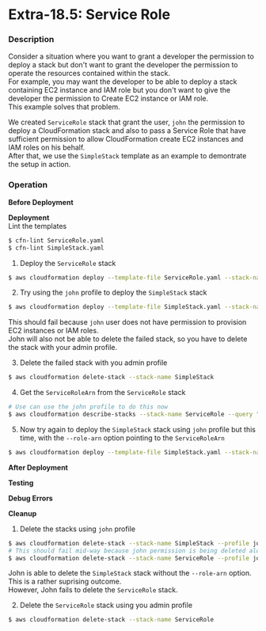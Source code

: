 # Extra-18.5: Service Role

### Description

Consider a situation where you want to grant a developer the permission to deploy a stack but don't want to grant the developer the permission to operate the resources contained within the stack.  
For example, you may want the developer to be able to deploy a stack containing EC2 instance and IAM role but you don't want to give the developer the permission to Create EC2 instance or IAM role.  
This example solves that problem.

We created `ServiceRole` stack that grant the user, `john` the permission to deploy a CloudFormation stack and also to pass a Service Role that have sufficient permission to allow CloudFormation create EC2 instances and IAM roles on his behalf.  
After that, we use the `SimpleStack` template as an example to demontrate the setup in action.

### Operation

**Before Deployment**

**Deployment**  
Lint the templates

```bash
$ cfn-lint ServiceRole.yaml
$ cfn-lint SimpleStack.yaml
```

1.  Deploy the `ServiceRole` stack

```bash
$ aws cloudformation deploy --template-file ServiceRole.yaml --stack-name ServiceRole  --capabilities CAPABILITY_IAM
```

2. Try using the `john` profile to deploy the `SimpleStack` stack

```bash
$ aws cloudformation deploy --template-file SimpleStack.yaml --stack-name SimpleStack  --capabilities CAPABILITY_IAM --profile john
```

This should fail because `john` user does not have permission to provision EC2 instances or IAM roles.  
John will also not be able to delete the failed stack, so you have to delete the stack with your admin profile.

3. Delete the failed stack with you admin profile

```bash
$ aws cloudformation delete-stack --stack-name SimpleStack
```

4. Get the `ServiceRoleArn` from the `ServiceRole` stack

```bash
# Use can use the john profile to do this now
$ aws cloudformation describe-stacks --stack-name ServiceRole --query "Stacks[0].Outputs" --no-cli-pager --profile john
```

5. Now try again to deploy the `SimpleStack` stack using `john` profile but this time, with the `--role-arn` option pointing to the `ServiceRoleArn`

```bash
$ aws cloudformation deploy --template-file SimpleStack.yaml --stack-name SimpleStack  --capabilities CAPABILITY_IAM --profile john --role-arn <service-role-arn>
```

**After Deployment**

**Testing**

**Debug Errors**

**Cleanup**

1. Delete the stacks using `john` profile

```bash
$ aws cloudformation delete-stack --stack-name SimpleStack --profile john
# This should fail mid-way because john permission is being deleted along the way
$ aws cloudformation delete-stack --stack-name ServiceRole --profile john
```

John is able to delete the `SimpleStack` stack without the `--role-arn` option.  
This is a rather suprising outcome.  
However, John fails to delete the `ServiceRole` stack.

2. Delete the `ServiceRole` stack using you admin profile

```bash
$ aws cloudformation delete-stack --stack-name ServiceRole
```
